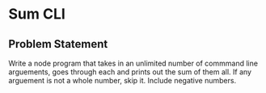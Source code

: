 # Sum CLI

## Problem Statement

Write a node program that takes in an unlimited number of commmand line arguements, goes through each and prints out the sum of them all. If any arguement is not a whole number, skip it. Include negative numbers.
